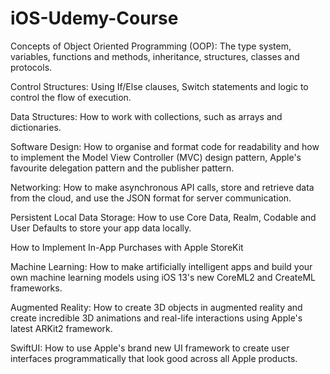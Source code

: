# iOS-Udemy-Course
Concepts of Object Oriented Programming (OOP): The type system, variables, functions and methods, inheritance, structures, classes and protocols.

Control Structures: Using If/­Else clauses, Switch statements and logic to control the flow of execution.

Data Structures: How to work with collections, such as arrays and dictionaries.

Software Design: How to organise and format code for readability and how to implement the Model ­View­ Controller (MVC) design pattern, Apple's favourite delegation pattern and the publisher pattern.

Networking: How to make asynchronous API calls, store and retrieve data from the cloud, and use the JSON format for server communication.

Persistent Local Data Storage: How to use Core Data, Realm, Codable and User Defaults to store your app data locally.

How to Implement In-App Purchases with Apple StoreKit

Machine Learning: How to make artificially intelligent apps and build your own machine learning models using iOS 13's new CoreML2 and CreateML frameworks.

Augmented Reality: How to create 3D objects in augmented reality and create incredible 3D animations and real-life interactions using Apple's latest ARKit2 framework.

SwiftUI: How to use Apple's brand new UI framework to create user interfaces programmatically that look good across all Apple products.
